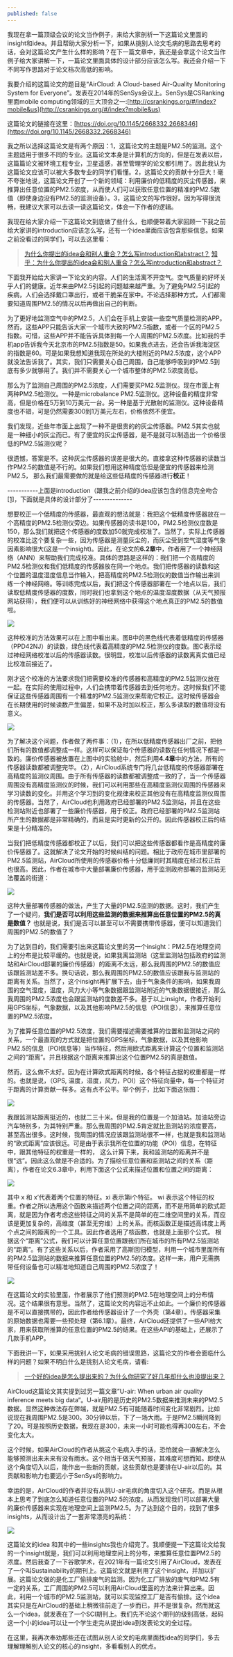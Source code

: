 ```yaml
---
published: false
---
```


我现在拿一篇顶级会议的论文当作例子，来给大家剖析一下这篇论文里面的insight和idea。并且帮助大家分析一下，如果从挑别人论文毛病的思路去思考的话，会对这篇论文产生什么样的影响？在下一篇文章中，我还是会拿这个论文当作例子给大家讲解一下，一篇论文里面具体的设计部分应该怎么写。我还会介绍一下不同写作思路对于论文档次高低的影响。

我要介绍的这篇论文的题目是“AirCloud: A Cloud-based Air-Quality Monitoring System for Everyone”。发表在2014年的SenSys会议上。SenSys是CSRanking里面mobile computing领域的三大顶会之一:[http://csrankings.org/#/index?mobile&us](http://csrankings.org/#/index?mobile&us)

这篇论文的链接在这里：[https://doi.org/10.1145/2668332.2668346](https://doi.org/10.1145/2668332.2668346)

我之所以选择这篇论文是有两个原因：1，这篇论文的主题是PM2.5的监测。这个主题适用于很多不同的专业。这篇论文本身是计算机的方向的，但是在发表以后，这篇篇论文被环境工程专业，卫星遥感，甚至管理学的论文都引用了。因此我认为这篇论文应该可以被大多数专业的同学们看懂。2，这篇论文的贡献十分巨大！毫不夸张地说，这篇论文开创了一个新的领域：利用廉价的低精度的灰尘传感器，来推算出任意位置的PM2.5浓度，从而使人们可以获取任意位置的精准的PM2.5数值（即使身边没有PM2.5的监测设备）。3，这篇论文的写作很好。因为写得很流畅，我建议大家可以去读一读这篇论文，体会一下作者的逻辑。

我现在给大家介绍一下这篇论文到底做了些什么，也顺便带着大家回顾一下我之前给大家讲的introduction应该怎么写，还有一个idea里面应该包含那些信息。如果之前没看过的同学们，可以去这里看：

> [为什么你提出的idea会和别人重合？怎么写introduction和abstract？](https://scientist-with-logic.github.io/%E4%B8%BA%E4%BB%80%E4%B9%88%E4%BD%A0%E6%8F%90%E5%87%BA%E7%9A%84idea%E4%BC%9A%E5%92%8C%E5%88%AB%E4%BA%BA%E9%87%8D%E5%90%88-%E6%80%8E%E4%B9%88%E5%86%99introduction%E5%92%8Cabstract/)
[知乎：为什么你提出的idea会和别人重合？怎么写introduction和abstract？](https://zhuanlan.zhihu.com/p/374386045)

下面我开始给大家讲一下论文的内容。人们的生活离不开空气。空气质量的好坏关乎人们的健康。近年来由PM2.5引起的问题越来越严重。为了避免PM2.5引起的疾病，人们会选择戴口罩出行，或者干脆呆在家中。不论选择那种方式，人们都需要知道周围PM2.5的情况以后再做出自己的判断。

为了更好地监测空气中的PM2.5，人们会在手机上安装一些空气质量检测的APP。然而，这些APP只能告诉大家一个城市大致的PM2.5指数，或者一个区的PM2.5指数。可惜，这些APP并不能告诉具体到每一个人周围的PM2.5浓度。比如我的手机app告诉我今天北京市的PM2.5指数是50。如果我点进去，还会告诉我海淀区的指数是60。可是如果我想知道我现在所处的大楼附近的PM2.5浓度，这个APP就没法告诉我了。其实，我们只需要关心自己周围，自己能够呼吸到的PM2.5到底有多少就够用了。我们并不需要关心一个城市整体的PM2.5浓度高低。

那么为了监测自己周围的PM2.5浓度，人们需要买PM2.5监测仪。现在市面上有两种PM2.5检测仪。一种是microbalance PM2.5监测仪。这种设备的精度非常高，但是价格在5万到10万美元一台。另一种是基于光散射的监测仪。这种设备精度也不错，可是仍然需要300到1万美元左右，价格依然不便宜。

我们发现，近些年市面上出现了一种不是很贵的的灰尘传感器。PM2.5其实也就是一种细小的灰尘而已。有了便宜的灰尘传感器，是不是就可以制造出一个价格很低的PM2.5监测仪呢？

很遗憾，答案是不。这种灰尘传感器的误差是很大的。直接拿这种传感器的读数当作PM2.5的数值是不行的。如果我们想用这种精度低但是便宜的传感器来检测PM2.5， 那么我们最需要做的就是给这些低精度的传感器进行**校正**！

-----------上面是introduction（跟我之前介绍的idea应该包含的信息完全吻合[[1]](https://scientist-with-logic.github.io/%E4%B8%BA%E4%BB%80%E4%B9%88%E4%BD%A0%E6%8F%90%E5%87%BA%E7%9A%84idea%E4%BC%9A%E5%92%8C%E5%88%AB%E4%BA%BA%E9%87%8D%E5%90%88-%E6%80%8E%E4%B9%88%E5%86%99introduction%E5%92%8Cabstract/)，下面就是具体的设计部分了--------------


想要校正一个低精度的传感器，最直观的想法就是：我把这个低精度传感器放在一个高精度的PM2.5检测仪旁边。如果传感器的读书是100，PM2.5检测仪度数是150，那么我们就把这个传感器的度数加50就完成校准了。当然了，实际上传感器的校准比这个要复杂一些，因为传感器是测量灰尘的，而灰尘受到空气湿度等气象因素影响很大(这是一个insight)。因此，在论文的**6.2章**中，作者用了一个神经网络（ANN）来帮助我们完成校准。具体的思路是这样的：我们把一个高精度的PM2.5检测仪和我们低精度的传感器放在同一个地点。我们把传感器的读数和这个位置的温度湿度信息当作输入，把高精度的PM2.5检测仪的数值当作输出来训练一个神经网络。等训练完成以后，我们把这个传感器部署在一个地点以后，我们读取低精度传感器的度数，同时我们也拿到这个地点的温度湿度数据（从天气预报网站获得），我们便可以从训练好的神经网络中获得这个地点真正的PM2.5的数值啦。
 
![]({{site.baseurl}}/images/6/6.1.jpg)
 
这种校准的方法效果可以在上图中看出来。图B中的黑色线代表着低精度的传感器（PPD42NJ）的读数，绿色线代表着高精度的PM2.5检测仪的度数。图C表示经过神经网络校准以后的传感器读数。很明显，校准以后传感器的读数离真实值已经比校准前接近了。

刚才这个校准的方法要求我们把需要校准的传感器和高精度的PM2.5监测仪放在一起。在实际的使用过程中，人们会携带着传感器去到任何地方。这时候我们不能保证这些传感器周围有一个精准的PM2.5监测仪来帮助它校正。这时候传感器会在长期使用的时候读数产生偏差，如果不及时加以校正，那么多读取的数值将没有意义。
 
![]({{site.baseurl}}/images/6/6.2.jpg)
 

为了解决这个问题，作者做了两件事：（1），在所以低精度传感器出厂之前，把他们所有的数值都调整成一样。这样可以保证每个传感器的读数在任何情况下都是一致的。廉价传感器被放置在上图中的实验舱中，然后利用**4.4章**中的方法，所有的传感器读数都被调整完毕。（2），AirCloud系统专门将几台低精度的传感器部署在高精度的监测仪周围。由于所有传感器的读数都被调整成一致的了，当一个传感器周围没有高精度监测仪的时候，我们可以利用那些在高精度监测仪周围的传感器来学习读数的变化。并用这个学习到的变化规律来校正其他没有在高精度监测仪周围的传感器。当然了，AirCloud也利用政府已经部署的PM2.5监测站，并且在这些检测站附近也部署了一些廉价传感器，用于校正。政府已经部署的PM2.5监测站所产生的数据都是非常精确的，而且是实时更新的公开的。因此传感器校正后的结果是十分精准的。

当我们把低精度传感器都校正了以后，我们可以把这些传感器都看作是高精度的廉价传感器了。这就解决了论文开始的时候纠结的问题。相比于政府在城市里部署的PM2.5监测站，AirCloud所使用的传感器价格十分低廉同时其精度在经过校正后也很高。因此，作者在城市中大量部署廉价传感器，用于监测政府部署的监测站无法覆盖的街道：

![]({{site.baseurl}}/images/6/6.3.jpg)
 
这种大量部署传感器的做法，产生了大量的PM2.5监测的数据。这时，我们产生了一个疑问，**我们是否可以利用这些监测的数据来推算出任意位置的PM2.5的真是数值？** 也就是说，我们是否可以甚至可以不需要携带传感器，便可以知道我们周围的PM2.5的数值了？

为了达到目的，我们需要引出来这篇论文里的另一个insight：PM2.5在地理空间上的分布是比较平缓的。也就是说，如果我离监测站（这里监测站包括政府的监测站和AirCloud部署的廉价传感器）的距离不太远，那么我周围的PM2.5的数值应该跟监测站差不多。换句话说，那么我周围的PM2.5的数值应该跟我与监测站的距离有关系。当然了，这个insight再扩展下去，由于气象条件的影响，如果我周围的空气湿度，温度，风力大小等气象数据跟监测站附近的气象数据很接近，那么我周围的PM2.5浓度也会跟监测站的度数差不多。基于以上insight，作者开始利用GPS坐标，气象数据，以及其他影响PM2.5的信息（POI信息），来推算任意位置的PM2.5浓度。


为了推算任意位置的PM2.5浓度，我们需要描述需要推算的位置和监测站之间的关系，一个最直观的方式就是把位置的GPS坐标，气象数据，以及其他影响PM2.5的信息（POI信息等）当作特征，然后用欧式距离来计算这个位置和监测站之间的“距离”。并且根据这个距离来推算出这个位置PM2.5的真是数值。

然而，这么做不太好。因为在计算欧式距离的时候，各个特征占据的权重都是一样的。也就是说，（GPS, 温度，湿度，风力，POI）这个特征向量中，每一个特征对于距离的计算贡献一样多。这有点不公平。举个例子，比如下面这张图：

![]({{site.baseurl}}/images/6/6.4.png)

 
我跟监测站距离挺近的，也就二三十米。但是我的位置是一个加油站。加油站旁边汽车特别多，为其特别严重。那么我周围的PM2.5肯定就比监测站的浓度要高，甚至高出很多。这时候，我周围的情况应该跟监测站很不一样，也就是我和监测站的“欧式距离”应该很远。可是由于表示我所在位置的功能（POI）信息，在特征中，跟其他特征的权重是一样的， 这么计算下来，我和监测站的距离并不是很“远”。因此这么做是不合适的。为了描绘任意位置和监测站之间的关系（距离），作者在论文6.3章中，利用下面这个公式来描述位置和位置之间的距离：

![]({{site.baseurl}}/images/6/6.5.png)

其中 x 和 x’代表着两个位置的特征。xi 表示第i个特征。 wi 表示这个特征的权重。作者之所以选用这个函数来描述两个位置之间的距离，而不是用简单的欧式距离，就是因为作者考虑这些特征之间的关系不是简单的在二维空间里的关系，而应该是更加复杂的，高维度（甚至无穷维）上的关系。而核函数正是描述高纬度上两个点之间的距离的一个工具。因此作者选用了核函数，也就是上面那个公式。
根据这个“距离”公式，我们可以计算任意位置跟我们所在城市的所有PM2.5监测站的“距离”。有了这些关系以后，作者采用了高斯回归模型，利用一个城市里面所有的PM2.5监测站的数据来推算任意位置的PM2.5的浓度。这样一来，用户无需携带任何设备也可以精准地知道自己周围的PM2.5浓度了！


![]({{site.baseurl}}/images/6/6.6.jpg)

 
在这篇论文的实验里面，作者展示了他们预测的PM2.5在地理空间上的分布情况。这个结果很有意思。当然了，这篇论文的内容远不止如此。一个廉价的传感器是不可以直接携带的，因此作者给传感器设计了一个外壳（第4章）。传感器采集的原始数据也需要一些预处理（第6.1章）。最终，AirCloud还提供了一些API给大家，用来获取所推算的任意位置的PM2.5的结果。在这些API的基础上，还展示了几款手机APP。

下面我讲一下，如果采用挑别人论文毛病的错误思路，这篇论文的作者会面临什么样的问题？如果不明白什么是挑别人论文毛病，请看:

> [一个好的idea是怎么提出来的？为什么你研究了好几年却什么也没提出来？](https://zhuanlan.zhihu.com/p/375519997)


AirCloud这篇论文其实提到过另一篇文章”U-air: When urban air quality inference meets big data“。U-air用的是历史的PM2.5数据来推测未来的PM2.5数据。显然这种做法存在弊端，就是PM2.5有可能随着时间变化非常剧烈。比如说现在我周围PM2.5是300。30分钟以后，下了一场大雨。于是PM2.5瞬间降到了20。可是按照历史数据，我现在是300，未来一小时可能也得再300左右，不会变化太大。

这个时候，如果AirCloud的作者从挑这个毛病入手的话，恐怕就会一直解决怎么能够预测出来未来有没有雨水。这个相当于做天气预报，其难度可想而知。即使从这个角度切入以后，能作出一些新的贡献，这些贡献也是要排在U-air以后的。其贡献和影响力也要远小于SenSys的影响力。

幸运的是，AirCloud的作者并没有从挑U-air毛病的角度切入这个研究。而是从根本上思考了到底怎么知道任意位置的PM2.5的浓度。从而发现我们可以部署大量的廉价传感器来实现在地理空间上监测PM2.5。为了达到这个目的，找到了很多insights，从而设计出了一套非常漂亮的系统：

![]({{site.baseurl}}/images/6/6.7.jpg)

 
这篇论文的idea 和其中的一些insights我也介绍完了。我顺便提一下这篇论文给我的一个insight就是，我们可以利用地理空间上的分布，来推算任意位置PM2.5的浓度。然后我查了一下谷歌学术，在2021年有一篇论文引用了AirCloud，发表在了一个叫Sustainability的期刊上。这篇论文就是利用了这个insight，并加以扩展。这篇论文做的是化工厂偷排废气的监测。因为化工厂排放的废气和PM2.5有一定的关系，工厂周围的PM2.5可以利用AirCloud里面的方法来计算出来。因此，利用一个城市的PM2.5监测站，就可以实现监控工厂是否有偷排。这个idea其实只是在AirCloud的基础上稍微往前走了一步而已，并不是很复杂。然而就这么一个idea，就发表在了一个SCI期刊上。我们先不论这个期刊的级别高低，起码这一个小的idea可以让一个学生走完从提出idea到发表论文的全过程。

在这里，我再次奉劝那些还在试图从别人论文的毛病里面找idea的同学们，多去理解理解别人论文的核心的insight，多看看别人的优点。

